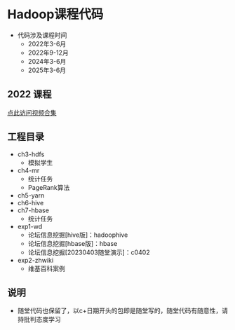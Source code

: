 # Hadoop课程代码

- 代码涉及课程时间
  - 2022年3-6月
  - 2022年9-12月
  - 2024年3-6月
  - 2025年3-6月

## 2022 课程
[点此访问视频合集](https://space.bilibili.com/693033162/channel/collectiondetail?sid=237788)


## 工程目录

- ch3-hdfs
  - 模拟学生
- ch4-mr
  - 统计任务
  - PageRank算法
- ch5-yarn
- ch6-hive
- ch7-hbase
  - 统计任务
- exp1-wd
  - 论坛信息挖掘[hive版]：hadoophive
  - 论坛信息挖掘[hbase版]：hbase
  - 论坛信息挖掘[20230403随堂演示]：c0402
- exp2-zhwiki
  - 维基百科案例

## 说明
- 随堂代码也保留了，以c+日期开头的包即是随堂写的，随堂代码有随意性，请持批判态度学习